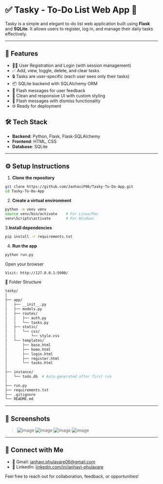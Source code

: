 # ✅ Tasky - To-Do List Web App 📝

Tasky is a simple and elegant to-do list web application built using **Flask** and **SQLite**. It allows users to register, log in, and manage their daily tasks effectively.

---

## 🚀 Features

- 🧑‍💻 User Registration and Login (with session management)
- ✅ Add, view, toggle, delete, and clear tasks
- 🔒 Tasks are user-specific (each user sees only their tasks)
- 📦 SQLite backend with SQLAlchemy ORM
- 🧠 Flash messages for user feedback
- 💅 Clean and responsive UI with custom styling
- 🧼 Flash messages with dismiss functionality
- 🌐 Ready for deployment



## 🛠️ Tech Stack

- **Backend**: Python, Flask, Flask-SQLAlchemy
- **Frontend**: HTML, CSS
- **Database**: SQLite

---

## ⚙️ Setup Instructions

1. **Clone the repository**

```bash
git clone https://github.com/JanhaviP06/Tasky-To-Do-App.git
cd Tasky-To-Do-App
```

2. **Create a virtual environment**

```bash
python -m venv venv
source venv/bin/activate    # For Linux/Mac
venv\Scripts\activate       # For Windows
```
3.**Install dependencies**
```bash
pip install -r requirements.txt
```
4. **Run the app**
```bash
python run.py
```
Open your browser
```bash
Visit: http://127.0.0.1:5000/
```
🧾 Folder Structure
```bash
tasky/
│
├── app/
│   ├── __init__.py
│   ├── models.py
│   ├── routes/
│   │   ├── auth.py
│   │   └── tasks.py
│   ├── static/
│   │   └── css/
│   │       └── style.css
│   └── templates/
│       ├── base.html
│       ├── home.html
│       ├── login.html
│       ├── register.html
│       └── tasks.html
│
├── instance/
│   └── todo.db  # Auto-generated after first run
│
├── run.py
├── requirements.txt
├── .gitignore
└── README.md
```
---

## 📸 Screenshots

>![image](https://github.com/user-attachments/assets/7c356a2f-8bc1-43d8-9be1-aae5968dc5ad)
>![image](https://github.com/user-attachments/assets/f262a17e-e4f3-4f91-8b63-017cef01c84c)
>![image](https://github.com/user-attachments/assets/c1b3a6f2-2d37-496e-ac75-bf5112cd4280)
>![image](https://github.com/user-attachments/assets/4a351c44-0eea-43c0-8b21-b455df4d4957)



---


## 🤝 Connect with Me

- 📧 Gmail: [janhavi.phulavare06@gmail.com](mailto:janhavi.phulavare06@gmail.com)  
- 💼 LinkedIn: [linkedin.com/in/janhavi-phulavare](https://www.linkedin.com/in/janhavi-phulavare)

Feel free to reach out for collaboration, feedback, or opportunities!




